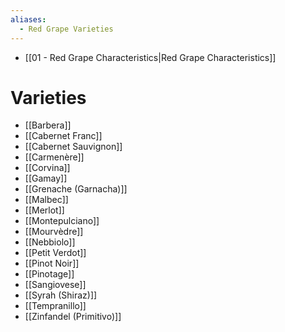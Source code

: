 ```yaml
---
aliases:
  - Red Grape Varieties
---
```

- [[01 - Red Grape Characteristics|Red Grape Characteristics]]
# Varieties
- [[Barbera]]
- [[Cabernet Franc]]
- [[Cabernet Sauvignon]]
- [[Carmenère]]
- [[Corvina]]
- [[Gamay]]
- [[Grenache (Garnacha)]]
- [[Malbec]]
- [[Merlot]]
- [[Montepulciano]]
- [[Mourvèdre]]
- [[Nebbiolo]]
- [[Petit Verdot]]
- [[Pinot Noir]]
- [[Pinotage]]
- [[Sangiovese]]
- [[Syrah (Shiraz)]]
- [[Tempranillo]]
- [[Zinfandel (Primitivo)]]